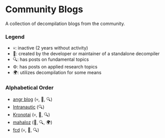 # Community Blogs
A collection of decompilation blogs from the community.

### Legend

- 💀: inactive (2 years without activity)
- 💾: created by the developer or maintainer of a standalone decompiler
- 🔍: has posts on fundamental topics
- ⚙️: has posts on applied research topics
- 🌍: utilizes decompilation for some means 

### Alphabetical Order
- [angr blog](https://angr.io/blog/) (💀, 💾, 🔍)
- [Intranautic](https://intranautic.com/) (🔍)
- [Kronotai](https://kronotai.com/wordpress/blog/) (💀, 💾, 🔍)
- [mahaloz](https://mahaloz.re/) (💾, 🔍, 🌍)
- [fcd](http://fay59.github.io/fcd/) (💀, 💾, 🔍)
